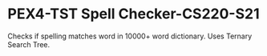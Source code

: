 # PEX4-TST Spell Checker-CS220-S21
Checks if spelling matches word in 10000+ word dictionary.
Uses Ternary Search Tree.
